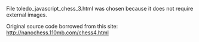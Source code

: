 File toledo_javascript_chess_3.html was chosen because it does not require
external images.

Original source code borrowed from this site:
http://nanochess.110mb.com/chess4.html

